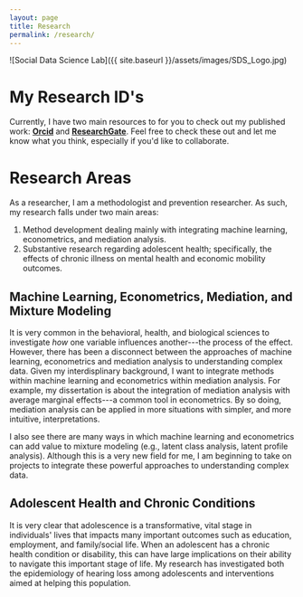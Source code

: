 ```yaml
---
layout: page
title: Research
permalink: /research/
---
```


![Social Data Science Lab]({{ site.baseurl }}/assets/images/SDS_Logo.jpg)

# My Research ID's

Currently, I have two main resources to for you to check out my published work: [**Orcid**](http://orcid.org/0000-0002-2137-1391) and [**ResearchGate**](https://www.researchgate.net/profile/Tyson_Barrett). Feel free to check these out and let me know what you think, especially if you'd like to collaborate.

# Research Areas

As a researcher, I am a methodologist and prevention researcher. As such, my research falls under two main areas:

1. Method development dealing mainly with integrating machine learning, econometrics, and mediation analysis.
2. Substantive research regarding adolescent health; specifically, the effects of chronic illness on mental health and economic mobility outcomes.

## Machine Learning, Econometrics, Mediation, and Mixture Modeling

It is very common in the behavioral, health, and biological sciences to investigate *how* one variable influences another---the process of the effect. However, there has been a disconnect between the approaches of machine learning, econometrics and mediation analysis to understanding complex data. Given my interdisplinary background, I want to integrate methods within machine learning and econometrics within mediation analysis. For example, my dissertation is about the integration of mediation analysis with average marginal effects---a common tool in econometrics. By so doing, mediation analysis can be applied in more situations with simpler, and more intuitive, interpretations.

I also see there are many ways in which machine learning and econometrics can add value to mixture modeling (e.g., latent class analysis, latent profile analysis). Although this is a very new field for me, I am beginning to take on projects to integrate these powerful approaches to understanding complex data.

## Adolescent Health and Chronic Conditions

It is very clear that adolescence is a transformative, vital stage in individuals' lives that impacts many important outcomes such as education, employment, and family/social life. When an adolescent has a chronic health condition or disability, this can have large implications on their ability to navigate this important stage of life. My research has investigated both the epidemiology of hearing loss among adolescents and interventions aimed at helping this population.



